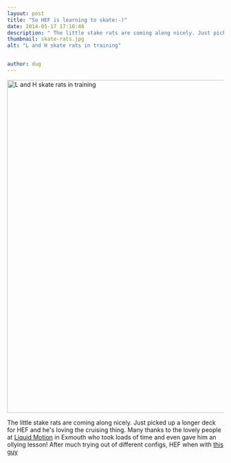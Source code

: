 ```yaml
---
layout: post
title: "So HEF is learning to skate:-)"
date: 2014-05-17 17:18:48
description: " The little stake rats are coming along nicely. Just picked up a longer deck for HEF and he's loving the cruising thing. Many thanks to the lovely people at Liquid Motion in Exmouth who took loads of time and even gave him an ollying lesson! After much trying out of different configs, HEF when with this guy..."
thumbnail: skate-rats.jpg
alt: "L and H skate rats in training"


author: dug
---
```


<p><img alt="L and H skate rats in training" src="http://donkeyontheedge.com/assets_c/2014/05/skate-rats-thumb-autox773-1662.jpg" width="580" height="773" /></p>

<p>The little stake rats are coming along nicely. Just picked up a longer deck for <span class="caps">HEF </span>and he's loving the cruising thing. Many thanks to the lovely people at <a href="http://www.liquidmotionwatersports.co.uk">Liquid Motion</a> in Exmouth who took loads of time and even gave him an ollying lesson! After much trying out of different configs, <span class="caps">HEF </span>when with <a href="http://www.liquidmotionwatersports.co.uk/index.php/skating/skateboards/corsair-detail" title="mindless corsair">this guy</a></p>
